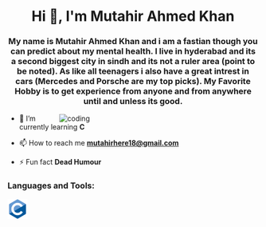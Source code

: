 <h1 align="center">Hi 👋, I'm Mutahir Ahmed Khan</h1>
<h3 align="center">My name is Mutahir Ahmed Khan and i am a fastian though you can predict about my mental health. I live in hyderabad and its a second biggest city in sindh and its not a ruler area (point to be noted). As like all teenagers i also have a great intrest in cars (Mercedes and Porsche are my top picks). My Favorite Hobby is to get experience from anyone and from anywhere until and unless its good.</h3>

<img align="right" alt="coding" width="400" src="https://www.bing.com/th/id/OGC.1002d82ed4f715f2a8160086de72d134?pid=1.7&rurl=https%3a%2f%2fmedia.giphy.com%2fmedia%2fJswaQVuTNWp56%2fgiphy.gif&ehk=U7QfDhZVhQQvegzEPU10sgCqarO7u8vgbeuU8oO4Csk%3d">


- 🌱 I’m currently learning **C**

- 📫 How to reach me **mutahirhere18@gmail.com**

- ⚡ Fun fact **Dead Humour**



<h3 align="left">Languages and Tools:</h3>
<p align="left"> <a href="https://www.cprogramming.com/" target="_blank" rel="noreferrer"> <img src="https://raw.githubusercontent.com/devicons/devicon/master/icons/c/c-original.svg" alt="c" width="40" height="40"/> </a> </p>
